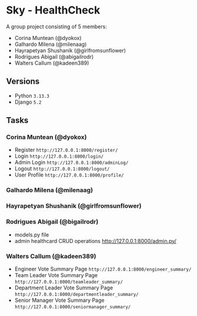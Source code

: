 
# Sky - HealthCheck
A group project consisting of 5 members:
- Corina Muntean (@dyokox)
- Galhardo Milena (@milenaag)
- Hayrapetyan Shushanik (@girlfromsunflower)
- Rodrigues Abigail (@abigailrodr)
- Walters Callum (@kadeen389)

## Versions

- Python `3.13.3`
- Django `5.2`

## Tasks
### Corina Muntean (@dyokox)
- Register `http://127.0.0.1:8000/register/`
- Login `http://127.0.0.1:8000/login/`
- Admin Login `http://127.0.0.1:8000/adminLog/`
- Logout `http://127.0.0.1:8000/logout/`
- User Profile `http://127.0.0.1:8000/profile/`

### Galhardo Milena (@milenaag)
### Hayrapetyan Shushanik (@girlfromsunflower)
### Rodrigues Abigail (@bigailrodr)
- models.py file
- admin healthcard CRUD operations http://127.0.0.1:8000/admin.py/
### Walters Callum (@kadeen389)
- Engineer Vote Summary Page `http://127.0.0.1:8000/engineer_summary/`
- Team Leader Vote Summary Page `http://127.0.0.1:8000/teamleader_summary/`
- Department Leader Vote Summary Page `http://127.0.0.1:8000/departmentleader_summary/`
- Senior Manager Vote Summary Page `http://127.0.0.1:8000/seniormanager_summary/`
